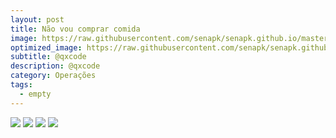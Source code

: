 ```yaml
---
layout: post
title: Não vou comprar comida
image: https://raw.githubusercontent.com/senapk/senapk.github.io/master/base/000/imgs/img.jpg
optimized_image: https://raw.githubusercontent.com/senapk/senapk.github.io/master/base/.thumb/000/Readme.jpg
subtitle: @qxcode
description: @qxcode
category: Operações
tags:
  - empty
---
```

<!-- DON'T EDIT THIS FILE, GENERATED BY SCRIPT -->
<!-- DON'T EDIT THIS FILE, GENERATED BY SCRIPT -->
<!-- DON'T EDIT THIS FILE, GENERATED BY SCRIPT -->
<!-- DON'T EDIT THIS FILE, GENERATED BY SCRIPT -->
<!-- DON'T EDIT THIS FILE, GENERATED BY SCRIPT -->

![](https://raw.githubusercontent.com/senapk/senapk.github.io/master/base/000/__capa.jpg)
![](https://raw.githubusercontent.com/senapk/senapk.github.io/master/base/000/imgs/img.jpg)
![](https://raw.githubusercontent.com/senapk/senapk.github.io/master/base/000/imgs/img.jpg)
![](https://raw.githubusercontent.com/senapk/senapk.github.io/master/base/000/imgs/img.jpg)
